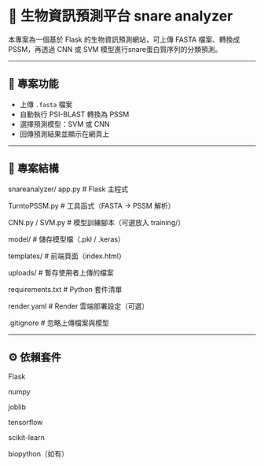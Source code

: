 # 🔬 生物資訊預測平台 snare analyzer

本專案為一個基於 Flask 的生物資訊預測網站，可上傳 FASTA 檔案、轉換成 PSSM，再透過 CNN 或 SVM 模型進行snare蛋白質序列的分類預測。

---

## 🧩 專案功能

- 上傳 `.fasta` 檔案
- 自動執行 PSI-BLAST 轉換為 PSSM
- 選擇預測模型：SVM 或 CNN
- 回傳預測結果並顯示在網頁上

---

## 📁 專案結構

snareanalyzer/
app.py # Flask 主程式

TurntoPSSM.py # 工具函式（FASTA → PSSM 解析）

CNN.py / SVM.py # 模型訓練腳本（可選放入 training/）

model/ # 儲存模型檔（.pkl / .keras）

templates/ # 前端頁面（index.html）

uploads/ # 暫存使用者上傳的檔案

requirements.txt # Python 套件清單

render.yaml # Render 雲端部署設定（可選）

.gitignore # 忽略上傳檔案與模型

---

## ⚙️ 依賴套件
Flask

numpy

joblib

tensorflow

scikit-learn

biopython（如有）
